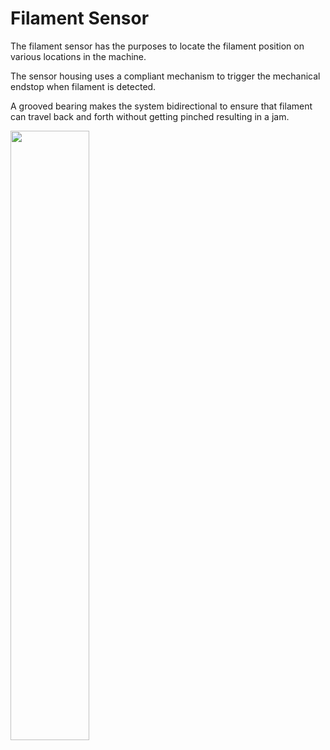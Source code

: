# Filament Sensor

The filament sensor has the purposes to locate the filament position on various locations in the machine. 

The sensor housing uses a compliant mechanism to trigger the mechanical endstop when filament is detected. 

A grooved bearing makes the system bidirectional to ensure that filament can travel back and forth without getting pinched resulting in a jam.


<img src="https://github.com/Pierro55/REuse-Automatic-Filament-Welding-Machine/blob/main/Filament%20Sensor/Images/Filament%20sensor%20Bill%20of%20materials.PNG" width=50% height=50%>

